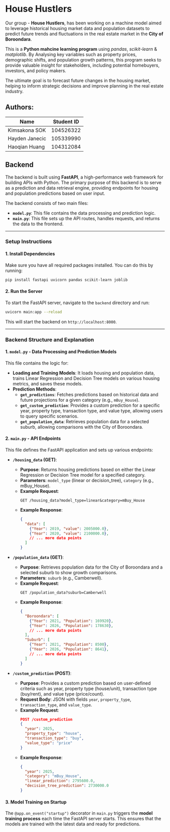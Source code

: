 # House Hustlers

Our group - **House Hustlers**, has been working on a machine model aimed to leverage historical housing market data and population datasets to predict future trends and fluctuations in the real estate market in the **City of Boroondara**. 

This is a **Python mahcine learning program** using *pandas*, *scikit-learn* & *matplotlib*. By Analysing key variables such as property prices, demographic shifts, and population growth patterns, this program seeks to provide valuable insight for stakeholders, including potential homebuyers, investors, and policy makers. 

The ultimate goal is to forecast future changes in the housing market, helping to inform strategic decisions and improve planning in the real estate industry.

## Authors:
| Name | Student ID |
| ----- | ---- | 
| Kimsakona SOK | 104526322 |  
| Hayden Janecic | 105339990 |
| Haoqian Huang | 104312084 |

## Backend
The backend is built using **FastAPI**, a high-performance web framework for building APIs with Python. The primary purpose of this backend is to serve as a prediction and data retrieval engine, providing endpoints for housing and population predictions based on user input.

The backend consists of two main files:
- **`model.py`**: This file contains the data processing and prediction logic.
- **`main.py`**: This file sets up the API routes, handles requests, and returns the data to the frontend.

---

### **Setup Instructions**

#### **1. Install Dependencies**
Make sure you have all required packages installed. You can do this by running:

```bash
pip install fastapi uvicorn pandas scikit-learn joblib
```

#### **2. Run the Server**
To start the FastAPI server, navigate to the `backend` directory and run:

```bash
uvicorn main:app --reload
```

This will start the backend on `http://localhost:8000`.

---

### **Backend Structure and Explanation**

#### **1. `model.py` - Data Processing and Prediction Models**

This file contains the logic for:
- **Loading and Training Models**: It loads housing and population data, trains Linear Regression and Decision Tree models on various housing metrics, and saves these models.
- **Prediction Methods**:
  - **`get_predictions`**: Fetches predictions based on historical data and future projections for a given category (e.g., `mBuy_House`).
  - **`get_custom_prediction`**: Provides a custom prediction for a specific year, property type, transaction type, and value type, allowing users to query specific scenarios.
  - **`get_population_data`**: Retrieves population data for a selected suburb, allowing comparisons with the City of Boroondara.

#### **2. `main.py` - API Endpoints**

This file defines the FastAPI application and sets up various endpoints:

- **`/housing_data` (GET)**: 
  - **Purpose**: Returns housing predictions based on either the Linear Regression or Decision Tree model for a specified category.
  - **Parameters**: `model_type` (linear or decision_tree), `category` (e.g., mBuy_House).
  - **Example Request**:
    ```http
    GET /housing_data?model_type=linear&category=mBuy_House
    ```
  - **Example Response**:
    ```json
    {
      "data": [
        {"Year": 2019, "value": 2005000.0},
        {"Year": 2020, "value": 2100000.0},
        // ... more data points
      ]
    }
    ```

- **`/population_data` (GET)**:
  - **Purpose**: Retrieves population data for the City of Boroondara and a selected suburb to show growth comparisons.
  - **Parameters**: `suburb` (e.g., Camberwell).
  - **Example Request**:
    ```http
    GET /population_data?suburb=Camberwell
    ```
  - **Example Response**:
    ```json
    {
      "Boroondara": [
        {"Year": 2021, "Population": 169920},
        {"Year": 2026, "Population": 178630},
        // ... more data points
      ],
      "Suburb": [
        {"Year": 2021, "Population": 8500},
        {"Year": 2026, "Population": 8641},
        // ... more data points
      ]
    }
    ```

- **`/custom_prediction` (POST)**:
  - **Purpose**: Provides a custom prediction based on user-defined criteria such as year, property type (house/unit), transaction type (buy/rent), and value type (price/count).
  - **Request Body**: JSON with fields `year`, `property_type`, `transaction_type`, and `value_type`.
  - **Example Request**:
    ```json
    POST /custom_prediction
    {
      "year": 2025,
      "property_type": "house",
      "transaction_type": "buy",
      "value_type": "price"
    }
    ```
  - **Example Response**:
    ```json
    {
      "year": 2025,
      "category": "mBuy_House",
      "linear_prediction": 2795600.0,
      "decision_tree_prediction": 2730000.0
    }
    ```

#### **3. Model Training on Startup**
The `@app.on_event("startup")` decorator in `main.py` triggers the **model training process** each time the FastAPI server starts. This ensures that the models are trained with the latest data and ready for predictions.
